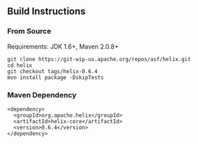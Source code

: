 <!---
Licensed to the Apache Software Foundation (ASF) under one
or more contributor license agreements.  See the NOTICE file
distributed with this work for additional information
regarding copyright ownership.  The ASF licenses this file
to you under the Apache License, Version 2.0 (the
"License"); you may not use this file except in compliance
with the License.  You may obtain a copy of the License at

  http://www.apache.org/licenses/LICENSE-2.0

Unless required by applicable law or agreed to in writing,
software distributed under the License is distributed on an
"AS IS" BASIS, WITHOUT WARRANTIES OR CONDITIONS OF ANY
KIND, either express or implied.  See the License for the
specific language governing permissions and limitations
under the License.
-->

Build Instructions
------------------

### From Source

Requirements: JDK 1.6+, Maven 2.0.8+

```
git clone https://git-wip-us.apache.org/repos/asf/helix.git
cd helix
git checkout tags/helix-0.6.4
mvn install package -DskipTests
```

### Maven Dependency

```
<dependency>
  <groupId>org.apache.helix</groupId>
  <artifactId>helix-core</artifactId>
  <version>0.6.4</version>
</dependency>
```
